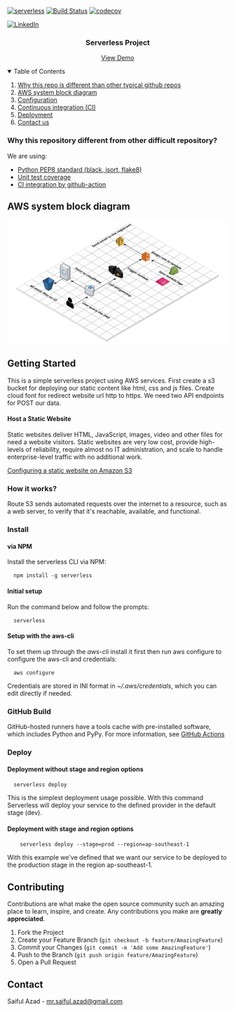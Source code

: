 [![serverless](http://public.serverless.com/badges/v3.svg)](http://www.serverless.com) [![Build Status](https://travis-ci.org/9cookies/serverless-aws-documentation.svg?branch=master)](https://travis-ci.org/9cookies/serverless-aws-documentation) [![codecov](https://codecov.io/gh/9cookies/serverless-aws-documentation/branch/master/graph/badge.svg)](https://codecov.io/gh/9cookies/serverless-aws-documentation)

[![LinkedIn][linkedin-shield]][linkedin-url]

<h3 align="center">Serverless Project</h3>

  <p align="center">
    <a href="https://careertutor.fractalslab.com/">View Demo</a>
  </p>




<!-- TABLE OF CONTENTS -->
<details open="open">
  <summary>Table of Contents</summary>
  <ol>
    <li>
        <a href="#why-different">Why this repo is different than other typical github repos</a>
    </li>
    <li>
        <a href="">AWS system block diagram</a>
        </li>
    <li>
<a href="">Configuration</a>
</li>
    <li>
<a href="">Continuous integration (CI)</a>
</li>
    <li>
<a href="">Deployment</a>
</li>
    <li>
<a href="">Contact us</a></li>

  </ol>
</details>



<!-- ABOUT THE PROJECT -->


### Why this repository different from other difficult repository?

We are using:

* [Python PEP8 standard (black, isort, flake8)](https://github.com/saifulazad/career-tutor/blob/master/.pre-commit-config.yaml)
* [Unit test coverage](https://github.com/saifulazad/career-tutor/tree/master/tests)
* [CI integration by github-action](https://github.com/saifulazad/career-tutor/blob/master/.github/workflows/python-app.yml)


## AWS system block diagram

[![Product Name Screen Shot][product-screenshot]](https://careertutor.fractalslab.com/)

[//]: # (## Configuration)

[//]: # (- create a `config.py` folder under `cvService` folder)

[//]: # (- Paste the content in `config.py`)

[//]: # (    ~~~)

[//]: # (    RECAPTCHA_SECRET = ***********)

[//]: # (    FIXED_RECAPTCHA_SECRET = *********** )

[//]: # (    ~~~)

## Getting Started

This is a simple serverless project using AWS services. First create a s3 bucket for deploying our static content like
html, css and js files. Create cloud font for redirect website url http to https. We need two API endpoints for POST our
data.

#### Host a Static Website

Static websites deliver HTML, JavaScript, images, video and other files for need a website visitors. Static websites are
very low cost, provide high-levels of reliability, require almost no IT administration, and scale to handle
enterprise-level traffic with no additional work.

[Configuring a static website on Amazon S3](https://docs.aws.amazon.com/AmazonS3/latest/userguide/HostingWebsiteOnS3Setup.html)

### How it works?

Route 53 sends automated requests over the internet to a resource, such as a web server, to verify that it's reachable,
available, and functional.

### Install

#### via NPM

Install the serverless CLI via NPM:

```shell
  npm install -g serverless
```

#### Initial setup

Run the command below and follow the prompts:

```shell
  serverless
```

#### Setup with the aws-cli

To set them up through the _aws-cli_ install it first then run aws configure to configure the aws-cli and credentials:

```shell
  aws configure
```

Credentials are stored in INI format in ~_/.aws/credentials_, which you can edit directly if needed.

### GitHub Build

GitHub-hosted runners have a tools cache with pre-installed software, which includes Python and PyPy. For more
information, see
[GitHub Actions](https://docs.github.com/en/actions/learn-github-actions)

### Deploy

#### Deployment without stage and region options

```shell
  serverless deploy
```

This is the simplest deployment usage possible. With this command Serverless will deploy your service to the defined
provider in the default stage (dev).

#### Deployment with stage and region options

```shell
    serverless deploy --stage=prod --region=ap-southeast-1
```

With this example we've defined that we want our service to be deployed to the production stage in the region
ap-southeast-1.




<!-- CONTRIBUTING -->

## Contributing

Contributions are what make the open source community such an amazing place to learn, inspire, and create. Any
contributions you make are **greatly appreciated**.

1. Fork the Project
2. Create your Feature Branch (`git checkout -b feature/AmazingFeature`)
3. Commit your Changes (`git commit -m 'Add some AmazingFeature'`)
4. Push to the Branch (`git push origin feature/AmazingFeature`)
5. Open a Pull Request

<!-- LICENSE -->

<!-- CONTACT -->

## Contact

Saiful Azad - [mr.saiful.azad@gmail.com](mr.saiful.azad@gmail.com)


[linkedin-shield]: https://img.shields.io/badge/-LinkedIn-black.svg?style=for-the-badge&logo=linkedin&colorB=555

[linkedin-url]: https://www.linkedin.com/in/saifulazad/

[product-screenshot]: images/screenshot.jpg
